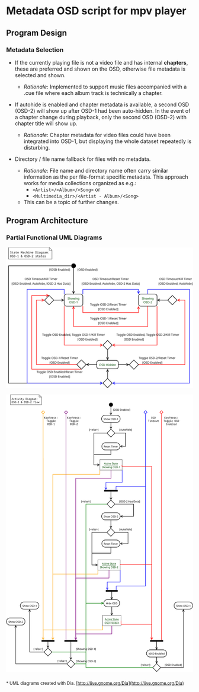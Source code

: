 # Metadata OSD script for mpv player

## Program Design

### Metadata Selection

- If the currently playing file is not a video file and has internal **chapters**, these are preferred and shown on the OSD, otherwise file metadata is selected and shown.

  - _Rationale_: Implemented to support music files accompanied with a .cue file where each album track is technically a chapter.

- If autohide is enabled and chapter metadata is available, a second OSD (OSD-2) will show up after OSD-1 had been auto-hidden. In the event of a chapter change during playback, only the second OSD (OSD-2) with chapter title will show up.

  - _Rationale_: Chapter metadata for video files could have been integrated into OSD-1, but displaying the whole dataset repeatedly is disturbing.

- Directory / file name fallback for files with no metadata.

  - _Rationale_: File name and directory name often carry similar information as the per file-format specific metadata. This approach works for media collections organized as e.g.:
    - `<Artist>/<Album>/<Song>` or
    - `<Multimedia_dir>/<Artist - Album>/<Song>`
  - This can be a topic of further changes.

## Program Architecture

### Partial Functional UML Diagrams

![State Machine Diagram](StateMachineDiagram.svg)

![Activity Diagram](ActivityDiagram.svg)

<sub>* UML diagrams created with Dia. [http://live.gnome.org/Dia](http://live.gnome.org/Dia)</sub>
